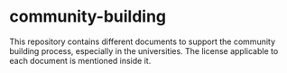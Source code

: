 # community-building
This repository contains different documents to support the community building process, especially in the universities.
The license applicable to each document is mentioned inside it.
